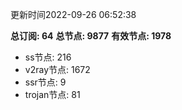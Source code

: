 更新时间2022-09-26 06:52:38

**总订阅: 64**
**总节点: 9877**
**有效节点: 1978**
- ss节点: 216
- v2ray节点: 1672
- ssr节点: 9
- trojan节点: 81
